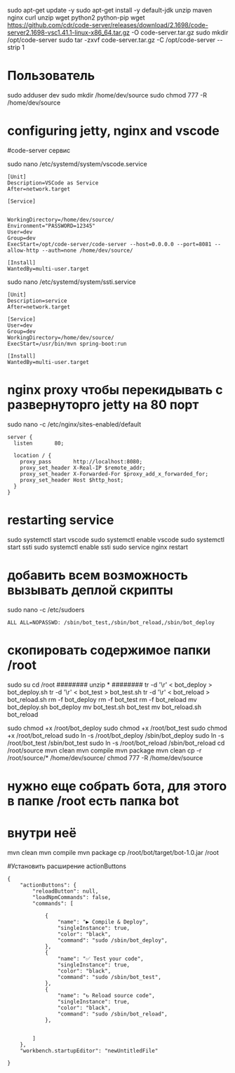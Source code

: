sudo apt-get update -y
sudo apt-get install -y default-jdk unzip maven nginx curl unzip wget python2 python-pip
wget https://github.com/cdr/code-server/releases/download/2.1698/code-server2.1698-vsc1.41.1-linux-x86_64.tar.gz -O code-server.tar.gz
sudo mkdir /opt/code-server
sudo tar -zxvf code-server.tar.gz -C /opt/code-server --strip 1



# Пользователь
 
sudo adduser dev
sudo mkdir /home/dev/source
sudo chmod 777 -R /home/dev/source

# configuring jetty, nginx and vscode

#code-server сервис

sudo nano  /etc/systemd/system/vscode.service
```
[Unit]
Description=VSCode as Service
After=network.target

[Service]


WorkingDirectory=/home/dev/source/
Environment="PASSWORD=12345"
User=dev
Group=dev
ExecStart=/opt/code-server/code-server --host=0.0.0.0 --port=8081 --allow-http --auth=none /home/dev/source/

[Install]
WantedBy=multi-user.target
```

sudo nano  /etc/systemd/system/ssti.service
```
[Unit]
Description=service
After=network.target

[Service]
User=dev
Group=dev
WorkingDirectory=/home/dev/source/
ExecStart=/usr/bin/mvn spring-boot:run

[Install]
WantedBy=multi-user.target
```


# nginx proxy чтобы перекидывать с развернуторго jetty на 80 порт
sudo nano -c /etc/nginx/sites-enabled/default
```
server {
  listen       80;

  location / {
    proxy_pass       http://localhost:8080;
    proxy_set_header X-Real-IP $remote_addr;
    proxy_set_header X-Forwarded-For $proxy_add_x_forwarded_for;
    proxy_set_header Host $http_host;
  }
}
```

# restarting service
sudo systemctl start vscode
sudo systemctl enable vscode
sudo systemctl start ssti
sudo systemctl enable ssti
sudo service nginx restart



# добавить всем возможность вызывать деплой скрипты
sudo nano -c /etc/sudoers

```
ALL ALL=NOPASSWD: /sbin/bot_test,/sbin/bot_reload,/sbin/bot_deploy
```

# скопировать содержимое папки /root 
sudo su
cd  /root
########
unzip *
########
tr -d '\r' < bot_deploy > bot_deploy.sh
tr -d '\r' < bot_test > bot_test.sh
tr -d '\r' < bot_reload > bot_reload.sh
rm -f bot_deploy
rm -f bot_test
rm -f bot_reload
mv bot_deploy.sh bot_deploy
mv bot_test.sh bot_test
mv bot_reload.sh bot_reload

sudo chmod +x /root/bot_deploy
sudo chmod +x /root/bot_test
sudo chmod +x /root/bot_reload
sudo ln -s /root/bot_deploy /sbin/bot_deploy
sudo ln -s /root/bot_test /sbin/bot_test
sudo ln -s /root/bot_reload /sbin/bot_reload
cd /root/source
mvn clean
mvn compile
mvn package
mvn clean
cp -r /root/source/* /home/dev/source/
chmod 777 -R /home/dev/source


# нужно еще собрать бота, для этого в папке /root есть папка bot
# внутри неё 
mvn clean
mvn compile
mvn package
cp /root/bot/target/bot-1.0.jar /root





#Установить расширение actionButtons

```
{
    "actionButtons": {
        "reloadButton": null,
        "loadNpmCommands": false,
        "commands": [
		
            {
                "name": "▶ Compile & Deploy",
                "singleInstance": true,
                "color": "black",
                "command": "sudo /sbin/bot_deploy",
            },
            {
                "name": "✅ Test your code",
                "singleInstance": true,
                "color": "black",
                "command": "sudo /sbin/bot_test",
            },
            {
                "name": "↻ Reload source code",
                "singleInstance": true,
                "color": "black",
                "command": "sudo /sbin/bot_reload",
            },


        ]
    },
    "workbench.startupEditor": "newUntitledFile"
    
}
```
























